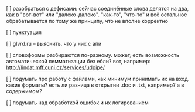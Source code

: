 [ ] разобраться с дефисами: сейчас соединённые слова делятся на два, как в "вот-вот" или "далеко-далеко". "как-то", "что-то" и всё остальное обрабатывается по тому же принципу, что не вполне корректно

[ ] пунктуация

[ ] glvrd.ru – выяснить, что у них с апи

[ ] словоформы разбираются по-разному. может, есть возможность автоматической лемматизации без ебли? вот, например: http://lindat.mff.cuni.cz/services/udpipe/

[ ] подумать про работу с файлами, как минимум принимать их на вход. какие форматы? есть ли разница в открытии .doc и .txt, например? а в содержимом?

[ ] подумать над обработкой ошибок и их логированием
